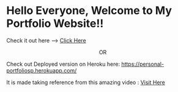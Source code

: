 # Hello Everyone, Welcome to My Portfolio Website!!

Check it out here --> <a href="https://sourav61.github.io/Portfolio/" target="_blank" rel="noopener">Click Here</a>

<p align="center">OR</p>

Check out Deployed version on Heroku here: https://personal-portfoliosp.herokuapp.com/

It is made taking reference from this amazing video : <a href="https://youtu.be/tcskp-ncN0I">Visit Here</a>
